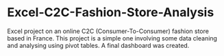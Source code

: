 # Excel-C2C-Fashion-Store-Analysis
Excel project on an online C2C (Consumer-To-Consumer) fashion store based in France. This project is a simple one involving some data cleaning and analysing using pivot tables. A final dashboard was created.
